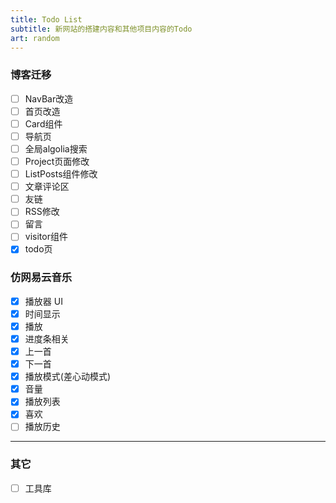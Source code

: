 ```yaml
---
title: Todo List
subtitle: 新网站的搭建内容和其他项目内容的Todo
art: random
---
```


### 博客迁移

- [ ] NavBar改造
- [ ] 首页改造
- [ ] Card组件
- [ ] 导航页
- [ ] 全局algolia搜索
- [ ] Project页面修改
- [ ] ListPosts组件修改
- [ ] 文章评论区
- [ ] 友链
- [ ] RSS修改
- [ ] 留言
- [ ] visitor组件
- [x] todo页

### 仿网易云音乐

- [x] 播放器 UI
- [x] 时间显示
- [x] 播放
- [x] 进度条相关
- [x] 上一首
- [x] 下一首
- [x] 播放模式(差心动模式)
- [x] 音量
- [x] 播放列表
- [x] 喜欢
- [ ] 播放历史

---

### 其它

- [ ] 工具库
